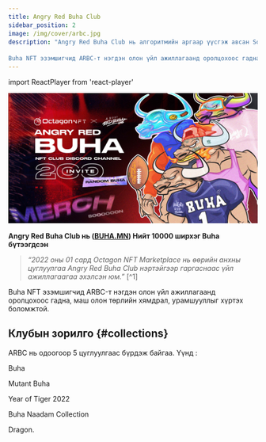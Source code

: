 ```yaml
---
title: Angry Red Buha Club
sidebar_position: 2
image: /img/cover/arbc.jpg
description: "Angry Red Buha Club нь алгоритмийн аргаар үүсгэж авсан Solana систем дээр амьдардаг дахин давтагдашгүй бүтээгдсэн NFT-ийн цуглуулга бөгөөд технологийн хамгийн өндөр дэвшлийг ашигласан экосистем бүтээхээр зорьж буй төсөл юм. NFT бүр дахин давтагдашгүй хэн ч үл өөрчлөх Smart contract-аар хэрэгждэг. Нийт 10000 ширхэг Buha бүтээгдсэн.

Buha NFT эзэмшигчид ARBC-т нэгдэн олон үйл ажиллагаанд оролцохоос гадна, маш олон төрлийн хямдрал, урамшууллыг хүртэх боломжтой."
---
```


import ReactPlayer from 'react-player'

![](/img/cover/arbc.jpg)

**Angry Red Buha Club нь ([BUHA.MN](https://buha.mn)) Нийт 10000 ширхэг Buha бүтээгдсэн**

> _“2022 оны 01 сард Octagon NFT Marketplace нь өөрийн анхны цуглуулгаа Angry Red Buha Club нэртэйгээр гаргаснаас үйл ажиллагаагаа эхэлсэн юм.”_ [^1]

Buha NFT эзэмшигчид ARBC-т нэгдэн олон үйл ажиллагаанд оролцохоос гадна, маш олон төрлийн хямдрал, урамшууллыг хүртэх боломжтой.

## Клубын зорилго {#collections}

ARBC нь одоогоор 5 цуглуулгаас бүрдэж байгаа. Үүнд :

Buha

Mutant Buha

Year of Tiger 2022

Buha Naadam Collection

Dragon.

###
